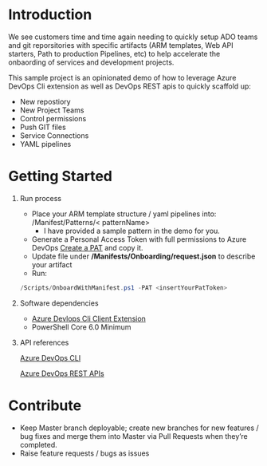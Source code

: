 # Introduction 

We see customers time and time again needing to quickly setup ADO teams and git reporsitories with specific artifacts (ARM templates, Web API starters, Path to production Pipelines, etc) to help accelerate the onbaording of services and development projects.

This sample project is an opinionated demo of how to leverage Azure DevOps Cli extension as well as DevOps REST apis to quickly scaffold up:
- New repostiory
- New Project Teams
- Control permissions
- Push GIT files
- Service Connections
- YAML pipelines

# Getting Started

1.	Run process

    - Place your ARM template structure / yaml pipelines into:
    /Manifest/Patterns/< patternName>
        - I have provided a sample pattern in the demo for you.
    - Generate a Personal Access Token with full permissions to Azure DevOps [Create a PAT](https://docs.microsoft.com/en-us/azure/devops/organizations/accounts/use-personal-access-tokens-to-authenticate?view=azure-devops&tabs=preview-page#create-a-pat) and copy it.
    - Update file under **/Manifests/Onboarding/request.json** to describe your artifact
    - Run:
    ```powershell
    /Scripts/OnboardWithManifest.ps1 -PAT <insertYourPatToken>

2.	Software dependencies
    - [Azure Devlops Cli Client Extension](https://docs.microsoft.com/en-us/azure/devops/cli/?view=azure-devops)
    - PowerShell Core 6.0 Minimum


3.	API references

    [Azure DevOps CLI](https://docs.microsoft.com/en-us/azure/devops/cli/?view=azure-devops)
    
    [Azure DevOps REST APIs](https://docs.microsoft.com/en-us/rest/api/azure/devops/?view=azure-devops-rest-6.1)




# Contribute

- Keep Master branch deployable; create new branches for new features / bug fixes and merge them into Master via Pull Requests when they’re completed.
- Raise feature requests / bugs as issues

